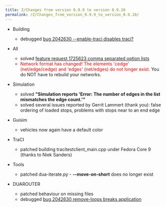 ```yaml
---
title: Z/Changes from version 0.9.9 to version 0.9.10
permalink: /Z/Changes_from_version_0.9.9_to_version_0.9.10/
---
```


- Building
  - debugged [bug 2042630 --enable-traci disables traci?](http://sourceforge.net/tracker/index.php?func=detail&aid=2050900&group_id=45607&atid=443421)

- All
  - solved [feature request 1725623 comma separated option lists](https://sourceforge.net/tracker/index.php?func=detail&aid=1725623&group_id=45607&atid=443424)
  - <font color="red">Network format has changed\! The elements
      'cedge' (net/edge/cedge) and 'edges' (net/edges) do not longer
      exist.</font> You do NOT have to rebuild your networks.

- Simulation
  - solved <b>"Simulation reports 'Error: The number of edges in the
      list mismatches the edge count.'"</b>
  - solved several issues reported by Gerrit Lammert (thank you):
      false ordering of loaded stops, problems with stops near to an
      end edge

- Guisim
  - vehicles now again have a default color

- TraCI
  - patched building tracitestclient_main.cpp under Fedora Core 9
      (thanks to Niek Sanders)

- Tools
  - patched dua-iterate.py - **--move-on-short** does no longer
      exist

- DUAROUTER
  - patched behaviour on missing files
  - debugged [bug 2042630 remove-loops breaks application](http://sourceforge.net/tracker/index.php?func=detail&aid=2042630&group_id=45607&atid=443421)